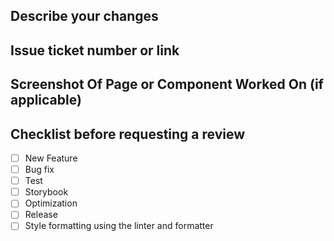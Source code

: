 ## Describe your changes

## Issue ticket number or link

## Screenshot Of Page or Component Worked On (if applicable)

## Checklist before requesting a review

- [ ] New Feature
- [ ] Bug fix
- [ ] Test
- [ ] Storybook
- [ ] Optimization
- [ ] Release
- [ ] Style formatting using the linter and formatter
